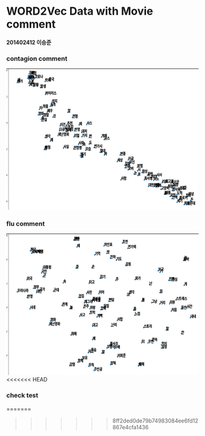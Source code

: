 
# WORD2Vec Data with Movie comment


#### 201402412 이승준 


### contagion comment
<img src="/contagion_data_image.jpg"  width="700" height="370">


### flu comment
<img src="/flu_data_image.jpg"  width="700" height="370">
<<<<<<< HEAD


### check test 
=======
>>>>>>> 8ff2ded0de79b74983084ee6fd12867e4cfa1436

